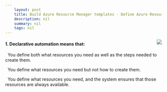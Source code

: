 ```yaml
---
    layout: post
    title: Build Azure Resource Manager templates - Define Azure Resource Manager templates
    description: nil
    summary: nil
    tags: nil
---
```



 <a target="_blank" href="https://docs.microsoft.com/en-us/learn/modules/build-azure-vm-templates/2-define-templates/"><i class="fas fa-external-link-alt"></i> </a>
 <img align="right" src="https://docs.microsoft.com/en-us/learn/achievements/build-azure-vm-templates.svg">
####  1. Declarative automation means that:


<i class='far fa-square'></i> &nbsp;&nbsp;You define both what resources you need as well as the steps needed to create them.

<i class='fas fa-check-square' style='color: Dodgerblue;'></i> &nbsp;&nbsp;You define what resources you need but not how to create them.

<i class='far fa-square'></i> &nbsp;&nbsp;You define what resources you need, and the system ensures that those resources are always available.
<br />
<br />
<br />
